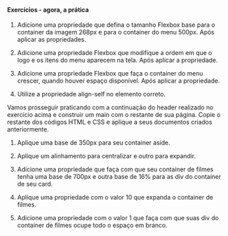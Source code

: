 #### Exercícios - agora, a prática

1. Adicione uma propriedade que defina o tamanho Flexbox base para o container da imagem 268px e para o container do menu 500px. Após aplicar as propriedades.

2. Adicione uma propriedade Flexbox que modifique a ordem em que o logo e os itens do menu aparecem na tela. Após aplicar a propriedade.

3. Adicione uma propriedade Flexbox que faça o container do menu crescer, quando houver espaço disponível. Após aplicar a propriedade.

4. Utilize a propriedade align-self no elemento correto.

Vamos prosseguir praticando com a continuação do header realizado no exercício acima e construir um main com o restante de sua página. Copie o restante dos códigos HTML e CSS e aplique a seus documentos criados anteriormente.

1. Aplique uma base de 350px para seu container aside.

2. Aplique um alinhamento para centralizar e outro para expandir. 

3. Adicione uma propriedade que faça com que seu container de filmes tenha uma base de 700px e outra base de 16% para as div do container de seu card. 

4. Aplique uma propriedade com o valor 10 que expanda o container de filmes. 

5. Adicione uma propriedade com o valor 1 que faça com que suas div do container de filmes ocupe todo o espaço em branco.

